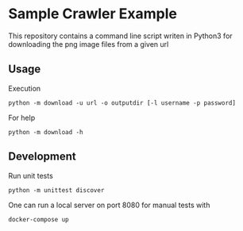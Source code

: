 # Sample Crawler Example

This repository contains a command line script writen in Python3 for downloading the png image files from a given url

## Usage

Execution
```
python -m download -u url -o outputdir [-l username -p password]
```

For help
```
python -m download -h
```

## Development

Run unit tests
```
python -m unittest discover
```

One can run a local server on port 8080 for manual tests with

```
docker-compose up
```

